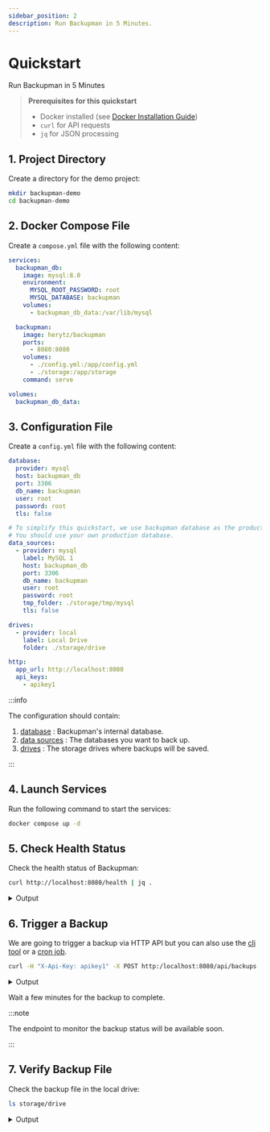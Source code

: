 ```yaml
---
sidebar_position: 2 
description: Run Backupman in 5 Minutes.
---
```


# Quickstart

Run Backupman in 5 Minutes

> **Prerequisites for this quickstart**
> - Docker installed (see [Docker Installation Guide](https://docs.docker.com/get-docker/))
> - `curl` for API requests
> - `jq` for JSON processing

## 1. Project Directory

Create a directory for the demo project:

```bash
mkdir backupman-demo
cd backupman-demo
```

## 2. Docker Compose File 

Create a `compose.yml` file with the following content:

```yml title="compose.yml"
services:
  backupman_db:
    image: mysql:8.0
    environment:
      MYSQL_ROOT_PASSWORD: root
      MYSQL_DATABASE: backupman
    volumes:
      - backupman_db_data:/var/lib/mysql

  backupman:
    image: herytz/backupman
    ports:
      - 8080:8080
    volumes:
      - ./config.yml:/app/config.yml
      - ./storage:/app/storage
    command: serve 

volumes:
  backupman_db_data:
```

## 3. Configuration File

Create a `config.yml` file with the following content:

```yaml title="config.yml"
database:
  provider: mysql
  host: backupman_db
  port: 3306
  db_name: backupman
  user: root
  password: root
  tls: false

# To simplify this quickstart, we use backupman database as the production database.
# You should use your own production database.
data_sources:
  - provider: mysql
    label: MySQL 1
    host: backupman_db
    port: 3306
    db_name: backupman
    user: root
    password: root
    tmp_folder: ./storage/tmp/mysql
    tls: false

drives:
  - provider: local
    label: Local Drive
    folder: ./storage/drive

http:
  app_url: http://localhost:8080
  api_keys:
    - apikey1
```

:::info

The configuration should contain:

1. [database](/docs/internal-database) : Backupman's internal database.
2. [data sources](/docs/data-sources) : The databases you want to back up.
3. [drives](/docs/category/drive) : The storage drives where backups will be saved.

:::

## 4. Launch Services 

Run the following command to start the services:

```bash
docker compose up -d
```

## 5. Check Health Status

Check the health status of Backupman:

```bash
curl http://localhost:8080/health | jq .
```

<details>
<summary>Output</summary>
```json
{
  "Version": "xxx",
  "CommitSHA": "xxx",
  "BuildDate": "xxx",
  "Status": "UP",
  "Details": {
    "DataSources": {
      "Status": "UP",
      "Components": {
        "MySQL 1": {
          "Status": "UP",
          "Components": null
        }
      }
    },
    "Database": {
      "Status": "UP",
      "Components": null
    },
    "Drives": {
      "Status": "UP",
      "Components": {
        "Local Drive": {
          "Status": "UP",
          "Components": null
        }
      }
    }
  }
}
```
</details>

## 6. Trigger a Backup

We are going to trigger a backup via HTTP API but you can also use the [cli tool](/docs/cli) or a [cron job](/docs/http).

```bash
curl -H "X-Api-Key: apikey1" -X POST http:/localhost:8080/api/backups | jq .
```

<details>
<summary>Output</summary>
```json
{
  "Message": "Backup started"
}
```
</details>

Wait a few minutes for the backup to complete.

:::note

The endpoint to monitor the backup status will be available soon.

:::

## 7. Verify Backup File 

Check the backup file in the local drive:

```bash
ls storage/drive
```

<details>
<summary>Output</summary>
```bash
1234xxxxxx.sql
```
</details>

